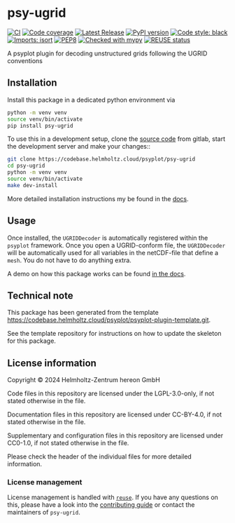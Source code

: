 <!--
SPDX-FileCopyrightText: 2024 Helmholtz-Zentrum hereon GmbH

SPDX-License-Identifier: CC-BY-4.0
-->

# psy-ugrid

[![CI](https://codebase.helmholtz.cloud/psyplot/psy-ugrid/badges/main/pipeline.svg)](https://codebase.helmholtz.cloud/psyplot/psy-ugrid/-/pipelines?page=1&scope=all&ref=main)
[![Code coverage](https://codebase.helmholtz.cloud/psyplot/psy-ugrid/badges/main/coverage.svg)](https://codebase.helmholtz.cloud/psyplot/psy-ugrid/-/graphs/main/charts)
[![Latest Release](https://codebase.helmholtz.cloud/psyplot/psy-ugrid/-/badges/release.svg)](https://codebase.helmholtz.cloud/psyplot/psy-ugrid)
[![PyPI version](https://img.shields.io/pypi/v/psy-ugrid.svg)](https://pypi.python.org/pypi/psy-ugrid/)
[![Code style: black](https://img.shields.io/badge/code%20style-black-000000.svg)](https://github.com/psf/black)
[![Imports: isort](https://img.shields.io/badge/%20imports-isort-%231674b1?style=flat&labelColor=ef8336)](https://pycqa.github.io/isort/)
[![PEP8](https://img.shields.io/badge/code%20style-pep8-orange.svg)](https://www.python.org/dev/peps/pep-0008/)
[![Checked with mypy](http://www.mypy-lang.org/static/mypy_badge.svg)](http://mypy-lang.org/)
[![REUSE status](https://api.reuse.software/badge/codebase.helmholtz.cloud/psyplot/psy-ugrid)](https://api.reuse.software/info/codebase.helmholtz.cloud/psyplot/psy-ugrid)


A psyplot plugin for decoding unstructured grids following the UGRID conventions

## Installation

Install this package in a dedicated python environment via

```bash
python -m venv venv
source venv/bin/activate
pip install psy-ugrid
```

To use this in a development setup, clone the [source code][source code] from
gitlab, start the development server and make your changes::

```bash
git clone https://codebase.helmholtz.cloud/psyplot/psy-ugrid
cd psy-ugrid
python -m venv venv
source venv/bin/activate
make dev-install
```

More detailed installation instructions my be found in the [docs][docs].


[source code]: https://codebase.helmholtz.cloud/psyplot/psy-ugrid
[docs]: https://psyplot.github.io/psy-ugrid/installation.html

## Usage

Once installed, the `UGRIDDecoder` is automatically registered within the
`psyplot` framework. Once you open a UGRID-conform file, the `UGRIDDecoder`
will be automatically used for all variables in the netCDF-file that define a
`mesh`. You do not have to do anything extra.

A demo on how this package works can be found [in the docs][docs].


## Technical note

This package has been generated from the template
https://codebase.helmholtz.cloud/psyplot/psyplot-plugin-template.git.

See the template repository for instructions on how to update the skeleton for
this package.


## License information

Copyright © 2024 Helmholtz-Zentrum hereon GmbH



Code files in this repository are licensed under the
LGPL-3.0-only, if not stated otherwise
in the file.

Documentation files in this repository are licensed under CC-BY-4.0, if not stated otherwise in the file.

Supplementary and configuration files in this repository are licensed
under CC0-1.0, if not stated otherwise
in the file.

Please check the header of the individual files for more detailed
information.



### License management

License management is handled with [``reuse``](https://reuse.readthedocs.io/).
If you have any questions on this, please have a look into the
[contributing guide][contributing] or contact the maintainers of
`psy-ugrid`.

[contributing]: https://psyplot.github.io/psy-ugrid/contributing.html
